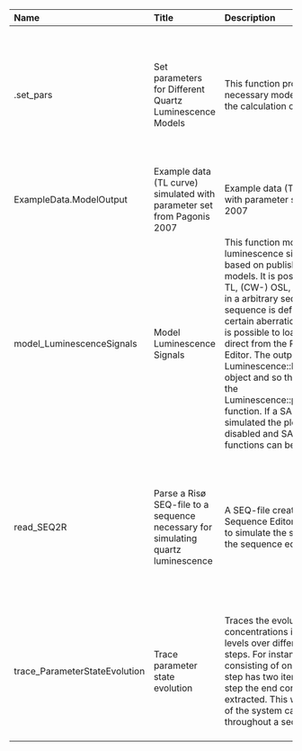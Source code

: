 

| Name                          | Title                                                                            | Description                                                                                                                                                                                                                                                                                                                                                                                                                                                                                                                                                            | Version | m.Date | m.Time | Author                                                                                                                                                    | Citation                                                                                                                                                                                                                                                                                                                                                      |
|:------------------------------|:---------------------------------------------------------------------------------|:-----------------------------------------------------------------------------------------------------------------------------------------------------------------------------------------------------------------------------------------------------------------------------------------------------------------------------------------------------------------------------------------------------------------------------------------------------------------------------------------------------------------------------------------------------------------------|:--------|:-------|:-------|:----------------------------------------------------------------------------------------------------------------------------------------------------------|:--------------------------------------------------------------------------------------------------------------------------------------------------------------------------------------------------------------------------------------------------------------------------------------------------------------------------------------------------------------|
| .set_pars                     | Set parameters for Different Quartz Luminescence Models                          | This function provides all necessary model parameters to the calculation of the ODEs.                                                                                                                                                                                                                                                                                                                                                                                                                                                                                  | 0.1.3   | NA     | NA     | Johannes Friedrich, University of Bayreuth (Germany), -                                                                                                | Friedrich, J., 2023. .set_pars(): Set parameters for Different Quartz Luminescence Models. Function version 0.1.3. In: Friedrich, J., Kreutzer, S., Schmidt, C., 2023. RLumModel: Solving Ordinary Differential Equations to Understand Luminescence. R package version 0.2.11.9000-5. https://CRAN.R-project.org/package=RLumModel                           |
| ExampleData.ModelOutput       | Example data (TL curve) simulated with parameter set from Pagonis 2007           | Example data (TL curve) simulated with parameter set from Pagonis 2007                                                                                                                                                                                                                                                                                                                                                                                                                                                                                                 | 0.1.1   | NA     | NA     | Johannes Friedrich, University of Bayreuth (Germany) -                                                                                                 | NA                                                                                                                                                                                                                                                                                                                                                            |
| model_LuminescenceSignals     | Model Luminescence Signals                                                       | This function models luminescence signals for quartz based on published physical models. It is possible to simulate TL, (CW-) OSL, RF measurements in a arbitrary sequence. This sequence is defined as a  list  of certain aberrations. Furthermore it is possible to load a sequence direct from the Risø Sequence Editor. The output is an  Luminescence::RLum.Analysis  object and so the plots are done by the  Luminescence::plot_RLum.Analysis  function. If a SAR sequence is simulated the plot output can be disabled and SAR analyse functions can be used. | 0.1.6   | NA     | NA     | Johannes Friedrich, University of Bayreuth (Germany), -  Sebastian Kreutzer, Geography & Earth Sciences, Aberystwyth University (United Kingdom) -  | Friedrich, J., Kreutzer, S., 2023. model_LuminescenceSignals(): Model Luminescence Signals. Function version 0.1.6. In: Friedrich, J., Kreutzer, S., Schmidt, C., 2023. RLumModel: Solving Ordinary Differential Equations to Understand Luminescence. R package version 0.2.11.9000-5. https://CRAN.R-project.org/package=RLumModel                          |
| read_SEQ2R                    | Parse a Risø SEQ-file to a sequence necessary for simulating quartz luminescence | A SEQ-file created by the Risø Sequence Editor can be imported to simulate the sequence written in the sequence editor.                                                                                                                                                                                                                                                                                                                                                                                                                                                | 0.1.1   | NA     | NA     | Johannes Friedrich, University of Bayreuth (Germany), -                                                                                                | Friedrich, J., 2023. read_SEQ2R(): Parse a Risø SEQ-file to a sequence necessary for simulating quartz luminescence. Function version 0.1.1. In: Friedrich, J., Kreutzer, S., Schmidt, C., 2023. RLumModel: Solving Ordinary Differential Equations to Understand Luminescence. R package version 0.2.11.9000-5. https://CRAN.R-project.org/package=RLumModel |
| trace_ParameterStateEvolution | Trace parameter state evolution                                                  | Traces the evolution of the concentrations in the different levels over different simulation steps. For instance, a sequence consisting of one TL and one OSL step has two iterations. For each step the end concentration is extracted. This way, the evolution of the system can be traced throughout a sequence.                                                                                                                                                                                                                                                    | 0.1.0   | NA     | NA     | Sebastian Kreutzer, Geography & Earth Sciences, Aberystwyth University (United Kingdom) -                                                              | Kreutzer, S., 2023. trace_ParameterStateEvolution(): Trace parameter state evolution. Function version 0.1.0. In: Friedrich, J., Kreutzer, S., Schmidt, C., 2023. RLumModel: Solving Ordinary Differential Equations to Understand Luminescence. R package version 0.2.11.9000-5. https://CRAN.R-project.org/package=RLumModel                                |

